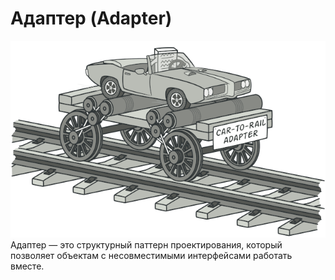 # Адаптер (Adapter)

![img.png](img.png)
Адаптер — это структурный паттерн проектирования, который позволяет объектам с несовместимыми интерфейсами работать вместе.